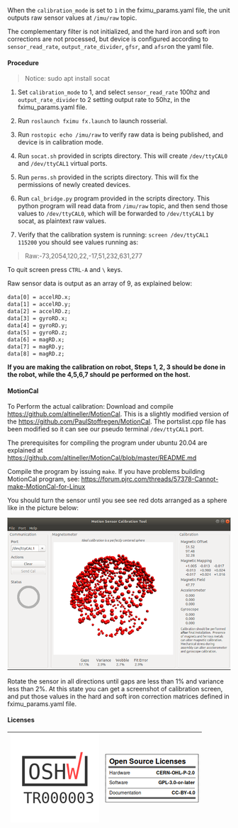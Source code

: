 When the `calibration_mode` is set to `1` in the fximu_params.yaml file, the unit outputs raw sensor values at `/imu/raw` topic.

The complementary filter is not initialized, and the hard iron and soft iron corrections are not processed, but device is configured according to `sensor_read_rate`, `output_rate_divider`, `gfsr`, and `afsr`on the yaml file.

#### Procedure

>Notice: sudo apt install socat

1. Set `calibration_mode` to 1, and select `sensor_read_rate` 100hz and `output_rate_divider` to 2 setting output rate to 50hz, in the fximu_params.yaml file.

2. Run `roslaunch fximu fx.launch` to launch rosserial.

3. Run `rostopic echo /imu/raw` to verify raw data is being published, and device is in calibration mode.

4. Run `socat.sh` provided in scripts directory. This will create `/dev/ttyCAL0` and `/dev/ttyCAL1` virtual ports.

5. Run `perms.sh` provided in the scripts directory. This will fix the permissions of newly created devices.

6. Run `cal_bridge.py` program provided in the scripts directory. This python program will read data from `/imu/raw` topic, and then send those values to `/dev/ttyCAL0`, which will be forwarded to `/dev/ttyCAL1` by socat, as plaintext raw values.

7. Verify that the calibration system is running: `screen /dev/ttyCAL1 115200` you should see values running as:

> Raw:-73,2054,120,22,-17,51,232,631,277

To quit screen press `CTRL-A` and `\` keys.

Raw sensor data is output as an array of 9, as explained below:

```
data[0] = accelRD.x;
data[1] = accelRD.y;
data[2] = accelRD.z;
data[3] = gyroRD.x;
data[4] = gyroRD.y;
data[5] = gyroRD.z;
data[6] = magRD.x;
data[7] = magRD.y;
data[8] = magRD.z;
```


**If you are making the calibration on robot, Steps 1, 2, 3 should be done in the robot, while the 4,5,6,7 should pe performed on the host.**

#### MotionCal

To Perform the actual calibration: Download and compile https://github.com/altineller/MotionCal. This is a slightly modified version of the https://github.com/PaulStoffregen/MotionCal. The portslist.cpp file has been modified so it can see our pseudo terminal `/dev/ttyCAL1` port.

The prerequisites for compiling the program under ubuntu 20.04 are explained at https://github.com/altineller/MotionCal/blob/master/README.md

Compile the program by issuing `make`. If you have problems building MotionCal program, see: https://forum.pjrc.com/threads/57378-Cannot-make-MotionCal-for-Linux

You should turn the sensor until you see see red dots arranged as a sphere like in the picture below:

![MotionCal](https://raw.githubusercontent.com/rosrider/fximu_doc/main/img/calibration_screen.png)

Rotate the sensor in all directions until gaps are less than 1% and variance less than 2%. At this state you can get a screenshot of calibration screen, and put those values in the hard and soft iron correction matrices defined in fximu_params.yaml file.

#### Licenses

|![tr000003](https://raw.githubusercontent.com/rosrider/fximu_doc/main/img/TR000003.png)   |![license](https://raw.githubusercontent.com/ROSRider/fximu_doc/main/img/license.png)|
|----|----|



